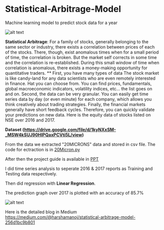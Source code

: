 # Statistical-Arbitrage-Model
Machine learning model to predict stock data for a year

 ![alt text](https://github.com/HarshaManoj/Statistical-Arbitrage-Model/blob/master/Slide1.PNG "Statistical Arbitrage Model")
 
 
**Statistical Arbitrage**: For a family of stocks, generally belonging to the same sector or industry, 
there exists a correlation between prices of each of the stocks. 
There, though, exist anomalous times when for a small period of time, the correlation is broken. 
But the market self corrects in some time and the correlation is re-established. 
During this small window of time when correlation is anomalous, there exists a money-making opportunity for quantitative traders. 
** First, you have many types of data The stock market is like candy-land for any data scientists who are even remotely interested in finance. 
Hat you can choose from. 
You can find prices, fundamentals, global macroeconomic indicators, volatility indices, etc… the list goes on and on. 
Second, the data can be very granular. 
You can easily get time series data by day (or even minute) for each company, 
which allows you think creatively about trading strategies. Finally, the financial markets generally have short feedback cycles. 
Therefore, you can quickly validate your predictions on new data. Here is the equity data of stocks listed on NSE over 2016 and 2017.

 **Dataset (https://drive.google.com/file/d/1kyNXxSM-_MSW4kSUJ90HlPQaxPCVti5L/view)** 
 
 From the data we extracted "20MICRONS" data and stored in csv file. The code for ectraction is in [20Micron.py](https://github.com/HarshaManoj/Statistical-Arbitrage-Model/blob/master/20Microns.py)
 
 After then the project guide is available in [PPT](https://github.com/HarshaManoj/Statistical-Arbitrage-Model/blob/master/STATISTICAL%20ARBITRAGE%20MODEL.pptx)
 
 I did time series analysis to seperate 2016 & 2017 reports as Training and Testing data respectively.
 
 Then did regression with **Linear Regression**.
 
 The prediction graph over 2017 is plotted with an accuracy of 85.7%
 
 ![alt text](https://github.com/HarshaManoj/Statistical-Arbitrage-Model/blob/master/prediction.png "Prediction plot")
 
Here is the detailed blog in Medium
https://medium.com/@harshamanoj/statistical-arbitrage-model-256d1bc9b801
